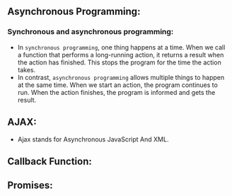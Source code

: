 ## Asynchronous Programming:
  
  ### Synchronous and asynchronous programming: 
   * In `synchronous programming`, one thing happens at a time. When we call a function that performs a long-running action, it returns a result when the action has finished. This stops the program for the time the action takes. 
   * In contrast, `asynchronous programming` allows multiple things to happen at the same time. When we start an action, the program continues to run. When the action finishes, the program is informed and gets the result.




## AJAX:
 * Ajax stands for Asynchronous JavaScript And XML.



## Callback Function:


## Promises:
